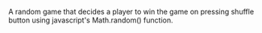 A random game that decides a player to win the game on pressing shuffle button using javascript's Math.random() function.
